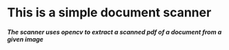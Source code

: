 # This is a simple document scanner 

##### The scanner uses opencv to extract a scanned pdf of a document from a given image
